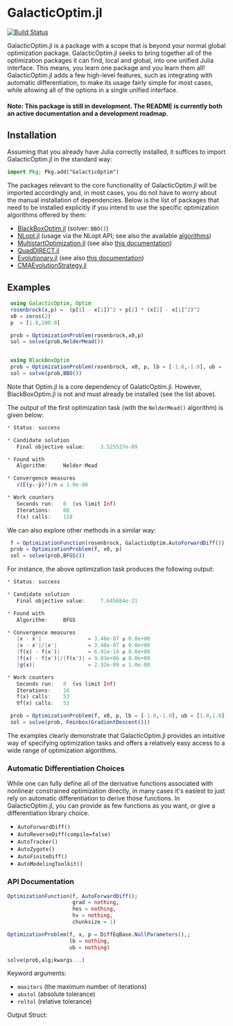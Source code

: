 # GalacticOptim.jl

[![Build Status](https://travis-ci.com/SciML/GalacticOptim.jl.svg?branch=master)](https://travis-ci.com/SciML/GalacticOptim.jl)

GalacticOptim.jl is a package with a scope that is beyond your normal global optimization
package. GalacticOptim.jl seeks to bring together all of the optimization packages
it can find, local and global, into one unified Julia interface. This means, you
learn one package and you learn them all! GalacticOptim.jl adds a few high-level
features, such as integrating with automatic differentiation, to make its usage
fairly simple for most cases, while allowing all of the options in a single
unified interface.

#### Note: This package is still in development. The README is currently both an active documentation and a development roadmap.

## Installation

Assuming that you already have Julia correctly installed, it suffices to import
GalacticOptim.jl in the standard way:

```julia
import Pkg; Pkg.add("GalacticOptim")
```
The packages relevant to the core functionality of GalacticOptim.jl will be imported
accordingly and, in most cases, you do not have to worry about the manual
installation of dependencies. Below is the list of packages that need to be
installed explicitly if you intend to use the specific optimization algorithms
offered by them:

- [BlackBoxOptim.jl](https://github.com/robertfeldt/BlackBoxOptim.jl) (solver: `BBO()`)
- [NLopt.jl](https://github.com/JuliaOpt/NLopt.jl) (usage via the NLopt API;
see also the available [algorithms](https://nlopt.readthedocs.io/en/latest/NLopt_Algorithms/))
- [MultistartOptimization.jl](https://github.com/tpapp/MultistartOptimization.jl)
(see also [this documentation](https://juliahub.com/docs/MultistartOptimization/cVZvi/0.1.0/))
- [QuadDIRECT.jl](https://github.com/timholy/QuadDIRECT.jl)
- [Evolutionary.jl](https://github.com/wildart/Evolutionary.jl) (see also [this documentation](https://wildart.github.io/Evolutionary.jl/dev/))
- [CMAEvolutionStrategy.jl](https://github.com/jbrea/CMAEvolutionStrategy.jl)

## Examples

```julia
 using GalacticOptim, Optim
 rosenbrock(x,p) =  (p[1] - x[1])^2 + p[2] * (x[2] - x[1]^2)^2
 x0 = zeros(2)
 p  = [1.0,100.0]

 prob = OptimizationProblem(rosenbrock,x0,p)
 sol = solve(prob,NelderMead())


 using BlackBoxOptim
 prob = OptimizationProblem(rosenbrock, x0, p, lb = [-1.0,-1.0], ub = [1.0,1.0])
 sol = solve(prob,BBO())
```

Note that Optim.jl is a core dependency of GalaticOptim.jl. However, BlackBoxOptim.jl
is not and must already be installed (see the list above).

The output of the first optimization task (with the `NelderMead()` algorithm)
is given below:

```julia
* Status: success

* Candidate solution
   Final objective value:     3.525527e-09

* Found with
   Algorithm:     Nelder-Mead

* Convergence measures
   √(Σ(yᵢ-ȳ)²)/n ≤ 1.0e-08

* Work counters
   Seconds run:   0  (vs limit Inf)
   Iterations:    60
   f(x) calls:    118
```
We can also explore other methods in a similar way:

```julia
 f = OptimizationFunction(rosenbrock, GalacticOptim.AutoForwardDiff())
 prob = OptimizationProblem(f, x0, p)
 sol = solve(prob,BFGS())
```
For instance, the above optimization task produces the following output:

```julia
* Status: success

* Candidate solution
   Final objective value:     7.645684e-21

* Found with
   Algorithm:     BFGS

* Convergence measures
   |x - x'|               = 3.48e-07 ≰ 0.0e+00
   |x - x'|/|x'|          = 3.48e-07 ≰ 0.0e+00
   |f(x) - f(x')|         = 6.91e-14 ≰ 0.0e+00
   |f(x) - f(x')|/|f(x')| = 9.03e+06 ≰ 0.0e+00
   |g(x)|                 = 2.32e-09 ≤ 1.0e-08

* Work counters
   Seconds run:   0  (vs limit Inf)
   Iterations:    16
   f(x) calls:    53
   ∇f(x) calls:   53
```

```julia
 prob = OptimizationProblem(f, x0, p, lb = [-1.0,-1.0], ub = [1.0,1.0])
 sol = solve(prob, Fminbox(GradientDescent()))
```
The examples clearly demonstrate that GalacticOptim.jl provides an intuitive
way of specifying optimization tasks and offers a relatively
easy access to a wide range of optimization algorithms.

### Automatic Differentiation Choices

While one can fully define all of the derivative functions associated with
nonlinear constrained optimization directly, in many cases it's easiest to just
rely on automatic differentiation to derive those functions. In GalacticOptim.jl,
you can provide as few functions as you want, or give a differentiation library
choice.

- `AutoForwardDiff()`
- `AutoReverseDiff(compile=false)`
- `AutoTracker()`
- `AutoZygote()`
- `AutoFiniteDiff()`
- `AutoModelingToolkit()`

### API Documentation

```julia
OptimizationFunction(f, AutoForwardDiff();
                     grad = nothing,
                     hes = nothing,
                     hv = nothing,
                     chunksize = 1)
```

```julia
OptimizationProblem(f, x, p = DiffEqBase.NullParameters(),;
                    lb = nothing,
                    ub = nothing)
```

```julia
solve(prob,alg;kwargs...)
```

Keyword arguments:

  - `maxiters` (the maximum number of iterations)
  - `abstol` (absolute tolerance)
  - `reltol` (relative tolerance)

Output Struct:
